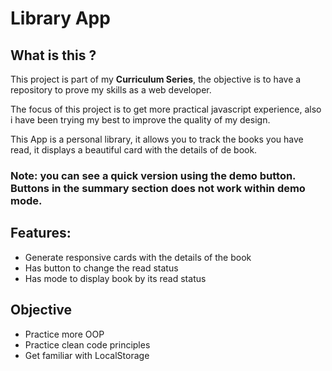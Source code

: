 # Library App

## What is this ?

This project is part of my **Curriculum Series**, the objective is to have a repository to prove my skills as a web developer.

The focus of this project is to get more practical javascript experience, also i have been trying my best to improve the quality of my design.

This App is a personal library, it allows you to track the books you have read, it displays a beautiful card with the details of de book.

### Note: you can see a quick version using the demo button. Buttons in the summary section does not work within demo mode.

## Features:

- Generate responsive cards with the details of the book
- Has button to change the read status
- Has mode to display book by its read status

## Objective

- Practice more OOP
- Practice clean code principles
- Get familiar with LocalStorage
